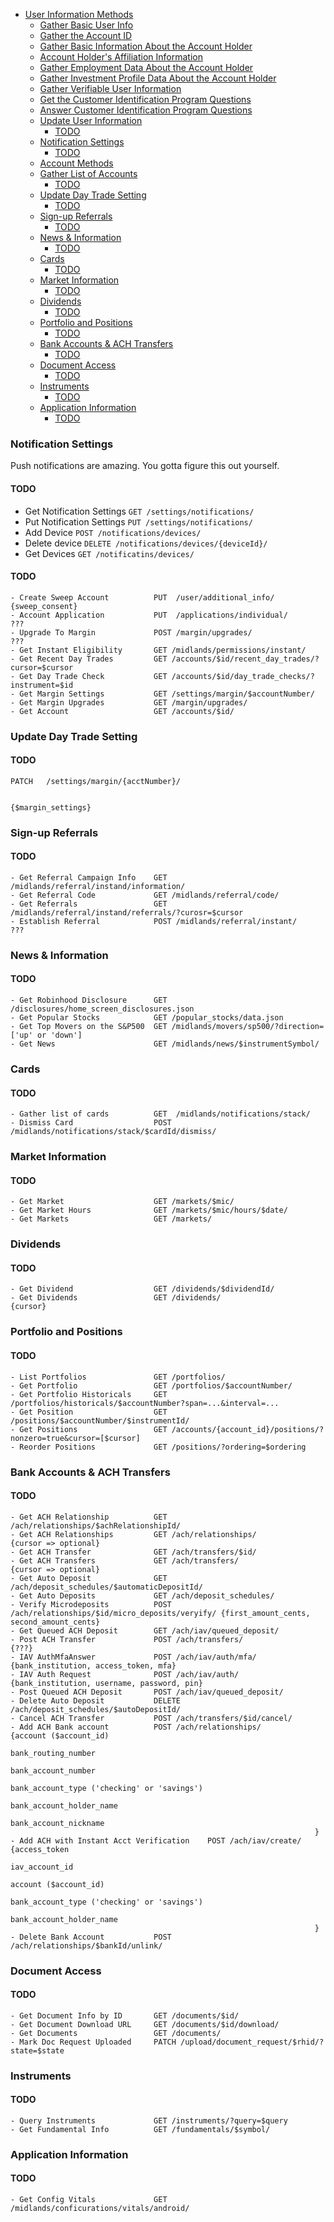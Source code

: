 - [User Information Methods](#user-information-methods)
	- [Gather Basic User Info](#gather-basic-user-info)
	- [Gather the Account ID](#gather-the-account-id)
	- [Gather Basic Information About the Account Holder](#gather-basic-information-about-the-account-holder)
	- [Account Holder's Affiliation Information](#account-holders-affiliation-information)
	- [Gather Employment Data About the Account Holder](#gather-employment-data-about-account-holder)
	- [Gather Investment Profile Data About the Account Holder](#gather-investment-profile-data-about-the-account-holder)
	- [Gather Verifiable User Information](#gather-verifiable-user-information)
	- [Get the Customer Identification Program Questions](#get-the-customer-identification-program-questions)
	- [Answer Customer Identification Program Questions](#answer-customer-identification-program-questions)
	- [Update User Information](#update-user-information)
		- [TODO](#)
	- [Notification Settings](#notification-settings)
		- [TODO](#)
	- [Account Methods](#account-methods)
	- [Gather List of Accounts](#gather-list-of-accounts)
		- [TODO](#)
	- [Update Day Trade Setting](#update-day-trade-setting)
		- [TODO](#)
	- [Sign-up Referrals](#sign-up-referrals)
		- [TODO](#)
	- [News & Information](#news--information)
		- [TODO](#)
	- [Cards](#cards)
		- [TODO](#)
	- [Market Information](#market-information)
		- [TODO](#)
	- [Dividends](#dividends)
		- [TODO](#)
	- [Portfolio and Positions](#portfolio-and-positions)
		- [TODO](#)
	- [Bank Accounts & ACH Transfers](#bank-accounts--ach-transfers)
		- [TODO](#)
	- [Document Access](#document-acess)
		- [TODO](#)
	- [Instruments](#instruments)
		- [TODO](#)
	- [Application Information](#application-information)
		- [TODO](#)


### Notification Settings

Push notifications are amazing. You gotta figure this out yourself.

#### TODO

- Get Notification Settings		`GET /settings/notifications/`
- Put Notification Settings		`PUT /settings/notifications/`
- Add Device					`POST /notifications/devices/`
- Delete device					`DELETE /notifications/devices/{deviceId}/`
- Get Devices					`GET /notificatins/devices/`


#### TODO
	- Create Sweep Account			PUT  /user/additional_info/ 		{sweep_consent}
	- Account Application			PUT  /applications/individual/		???
	- Upgrade To Margin				POST /margin/upgrades/						???
	- Get Instant Eligibility		GET /midlands/permissions/instant/
	- Get Recent Day Trades			GET /accounts/$id/recent_day_trades/?cursor=$cursor
	- Get Day Trade Check			GET /accounts/$id/day_trade_checks/?instrument=$id
	- Get Margin Settings			GET /settings/margin/$accountNumber/
	- Get Margin Upgrades			GET /margin/upgrades/
	- Get Account					GET /accounts/$id/

### Update Day Trade Setting

#### TODO

    PATCH	/settings/margin/{acctNumber}/


    {$margin_settings}

### Sign-up Referrals

#### TODO
	- Get Referral Campaign Info	GET /midlands/referral/instand/information/
	- Get Referral Code				GET /midlands/referral/code/
	- Get Referrals					GET /midlands/referral/instand/referrals/?curosr=$cursor
	- Establish Referral			POST /midlands/referral/instant/	???

### News & Information
#### TODO
	- Get Robinhood Disclosure		GET /disclosures/home_screen_disclosures.json
	- Get Popular Stocks			GET /popular_stocks/data.json
	- Get Top Movers on the S&P500	GET /midlands/movers/sp500/?direction=['up' or 'down']
	- Get News						GET /midlands/news/$instrumentSymbol/

### Cards
#### TODO
	- Gather list of cards			GET  /midlands/notifications/stack/
	- Dismiss Card					POST /midlands/notifications/stack/$cardId/dismiss/

### Market Information
#### TODO
	- Get Market					GET /markets/$mic/
	- Get Market Hours				GET /markets/$mic/hours/$date/
	- Get Markets					GET /markets/

### Dividends
#### TODO
	- Get Dividend					GET /dividends/$dividendId/
	- Get Dividends					GET /dividends/						{cursor}

### Portfolio and Positions
#### TODO
	- List Portfolios               GET /portfolios/
	- Get Portfolio					GET /portfolios/$accountNumber/
	- Get Portfolio Historicals		GET /portfolios/historicals/$accountNumber?span=...&interval=...
	- Get Position					GET /positions/$accountNumber/$instrumentId/
	- Get Positions					GET /accounts/{account_id}/positions/?nonzero=true&cursor=[$cursor]
	- Reorder Positions				GET /positions/?ordering=$ordering

### Bank Accounts & ACH Transfers

#### TODO

	- Get ACH Relationship			GET /ach/relationships/$achRelationshipId/
	- Get ACH Relationships			GET /ach/relationships/				{cursor => optional}
	- Get ACH Transfer				GET /ach/transfers/$id/
	- Get ACH Transfers				GET /ach/transfers/					{cursor => optional}
	- Get Auto Deposit				GET /ach/deposit_schedules/$automaticDepositId/
	- Get Auto Deposits				GET /ach/deposit_schedules/
	- Verify Microdeposits			POST /ach/relationships/$id/micro_deposits/veryify/	{first_amount_cents, second_amount_cents}
	- Get Queued ACH Deposit		GET /ach/iav/queued_deposit/
	- Post ACH Transfer				POST /ach/transfers/  											{???}
	- IAV AuthMfaAnswer				POST /ach/iav/auth/mfa/					{bank_institution, access_token, mfa}
	- IAV Auth Request				POST /ach/iav/auth/						{bank_institution, username, password, pin}
	- Post Queued ACH Deposit		POST /ach/iav/queued_deposit/
	- Delete Auto Deposit			DELETE /ach/deposit_schedules/$autoDepositId/
	- Cancel ACH Transfer			POST /ach/transfers/$id/cancel/
	- Add ACH Bank account			POST /ach/relationships/			{account ($account_id)
																		 bank_routing_number
																		 bank_account_number
																		 bank_account_type ('checking' or 'savings')
																		 bank_account_holder_name
																		 bank_account_nickname
																		}
	- Add ACH with Instant Acct Verification	POST /ach/iav/create/				{access_token
																		 iav_account_id
																		 account ($account_id)
																		 bank_account_type ('checking' or 'savings')
																		 bank_account_holder_name
																		}
	- Delete Bank Account			POST /ach/relationships/$bankId/unlink/


### Document Access
#### TODO
	- Get Document Info by ID		GET /documents/$id/
	- Get Document Download URL		GET /documents/$id/download/
	- Get Documents					GET /documents/
	- Mark Doc Request Uploaded		PATCH /upload/document_request/$rhid/?state=$state

### Instruments
#### TODO
	- Query Instruments				GET /instruments/?query=$query
	- Get Fundamental Info			GET /fundamentals/$symbol/

### Application Information
#### TODO
	- Get Config Vitals				GET /midlands/conficurations/vitals/android/
